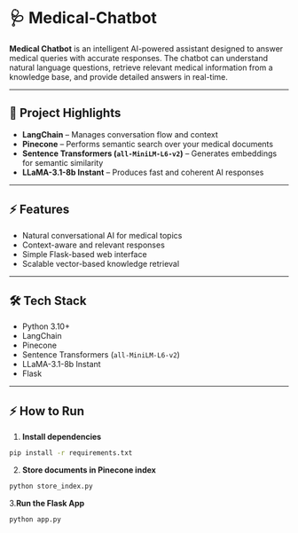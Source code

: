 # 🩺 Medical-Chatbot
**Medical Chatbot** is an intelligent AI-powered assistant designed to answer medical queries with accurate responses. The chatbot can understand natural language questions, retrieve relevant medical information from a knowledge base, and provide detailed answers in real-time.

---

## 🚀 Project Highlights

-  **LangChain** – Manages conversation flow and context  
-  **Pinecone** – Performs semantic search over your medical documents  
-  **Sentence Transformers (`all-MiniLM-L6-v2`)** – Generates embeddings for semantic similarity  
-  **LLaMA-3.1-8b Instant** – Produces fast and coherent AI responses  

---

## ⚡ Features

-  Natural conversational AI for medical topics  
-  Context-aware and relevant responses  
-  Simple Flask-based web interface  
-  Scalable vector-based knowledge retrieval  

---

## 🛠️ Tech Stack

- Python 3.10+  
- LangChain  
- Pinecone  
- Sentence Transformers (`all-MiniLM-L6-v2`)  
- LLaMA-3.1-8b Instant  
- Flask


---

## ⚡ How to Run

1. **Install dependencies**

```bash
pip install -r requirements.txt
```
2. **Store documents in Pinecone index**
 ```bash
 python store_index.py
```
3.**Run the Flask App**
```bash
python app.py
```
